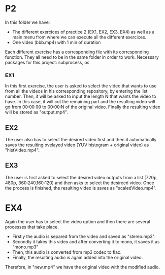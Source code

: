 # P2
In this folder we have:
- The different exercices of practice 2 (EX1, EX2, EX3, EX4) as well as a main menu from where we can execute all the different exercices.
- One video (bbb.mp4) with 1 min of duration

Each different exercise has a corresponding file with its corresponding function.
They all need to be in the same folder in order to work. 
Necessary packages for this project: subprocess, os

### EX1
In this first exercise, the user is asked to select the video that wants to use from all the videos in his corresponding repository, by entering the list number.
Then, it will be asked to input the length N that wants the video to have.
In this case, it will cut the remaining part and the resulting video will go from 00:00:00 to 00:00:N of the original video.
Finally the resulting video will be stored as "output.mp4".

## EX2
The user also has to select the desired video first and then it automatically saves the resulting ovelayed video (YUV histogram + original video) as "histVideo.mp4".

## EX3
The user is first asked to select the desired video outputs from a list (720p, 480p, 360:240,160:120) and then asks to select the desireed video.
Once the process is finished, the resulting video is saves as "scaledVideo.mp4".

# EX4
Again the user has to select the video option and then there are several processes that take place.
* Firstly the audio is separed from the video and saved as "stereo.mp3".
* Secondly it takes this video and after converting it to mono, it saves it as "mono.mp3"
* Then, this audio is converted from mp3 codec to flac.
* Finally, the resulting audio is again added into the original video.

Therefore, in "new.mp4" we have the original video with the modified audio.


